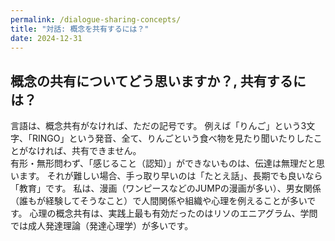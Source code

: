 ```yaml
---
permalink: /dialogue-sharing-concepts/
title: "対話: 概念を共有するには？"
date: 2024-12-31
---
```


## 概念の共有についてどう思いますか？, 共有するには？  
  
言語は、概念共有がなければ、ただの記号です。
例えば「りんご」という3文字、「RINGO」という発音、全て、りんごという食べ物を見たり聞いたりしたことがなければ、共有できません。  
有形・無形問わず、「感じること（認知）」ができないものは、伝達は無理だと思います。
それが難しい場合、手っ取り早いのは「たとえ話」、長期でも良いなら「教育」です。
私は、漫画（ワンピースなどのJUMPの漫画が多い）、男女関係（誰もが経験してそうなこと）で人間関係や組織や心理を例えることが多いです。
心理の概念共有は、実践上最も有効だったのはリソのエニアグラム、学問では成人発達理論（発達心理学）が多いです。  
